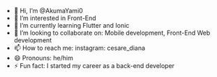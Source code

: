 - 👋 Hi, I’m @AkumaYami0
- 👀 I’m interested in Front-End
- 🌱 I’m currently learning Flutter and Ionic
- 💞️ I’m looking to collaborate on: Mobile development, Front-End Web development
- 📫 How to reach me: instagram: cesare_diana
- 😄 Pronouns: he/him
- ⚡ Fun fact: I started my career as a back-end developer
